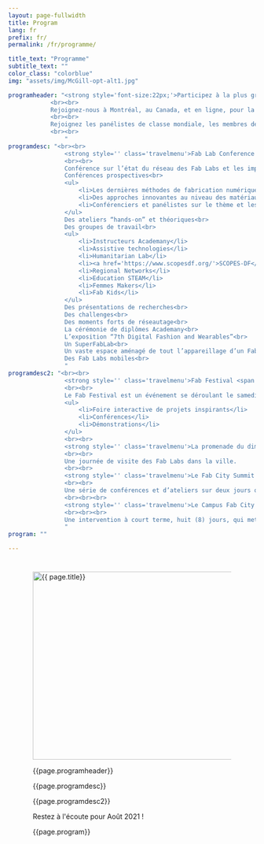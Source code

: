 ```yaml
---
layout: page-fullwidth
title: Program
lang: fr
prefix: fr/
permalink: /fr/programme/

title_text: "Programme"
subtitle_text: ""
color_class: "colorblue"
img: "assets/img/McGill-opt-alt1.jpg"

programheader: "<strong style='font-size:22px;'>Participez à la plus grande conférence sur la fabrication numérique au monde.</strong>
            <br><br>
            Rejoignez-nous à Montréal, au Canada, et en ligne, pour la rencontre annuelle du réseau international des Fab Labs, un événement en mode hybride et distribué ! 
            <br><br>
            Rejoignez les panélistes de classe mondiale, les membres de la communauté des Fab Labs, les fabricants du monde entier et les professionnels de tous les domaines à la 16e conférence annuelle des Fab Labs et au Fab Festival de Montréal, au Canada, en août 2021, combiné avec le Fab City Summit. Assistez à des panels de classe mondiale, démonstrations, ateliers, discussions et présentations de laboratoires par des représentants en provenance de tous les coins du globe !
            <br><br>
                "
programdesc: "<br><br>
                <strong style='' class='travelmenu'>Fab Lab Conference <span class='line hidden'>- Du 9 au 12 Août</span></strong>
                <br><br>
                Conférence sur l’état du réseau des Fab Labs et les impacts du mouvement des Fab Labs<br>
                Conférences prospectives<br>
                <ul>
                    <li>Les dernières méthodes de fabrication numérique et de machinage</li>
                    <li>Des approches innovantes au niveau des matériaux et de la matière</li>
                    <li>Conférenciers et panélistes sur le thème et les sujets du FAB16</li>
                </ul>
                Des ateliers “hands-on” et théoriques<br>
                Des groupes de travail<br>
                <ul>
                    <li>Instructeurs Academany</li>
                    <li>Assistive technologies</li>
                    <li>Humanitarian Lab</li>
                    <li><a href='https://www.scopesdf.org/'>SCOPES-DF</a></li>
                    <li>Regional Networks</li>
                    <li>Education STEAM</li>
                    <li>Femmes Makers</li>
                    <li>Fab Kids</li>
                </ul>
                Des présentations de recherches<br>
                Des challenges<br>
                Des moments forts de réseautage<br>
                La cérémonie de diplômes Academany<br>
                L’exposition “7th Digital Fashion and Wearables”<br>
                Un SuperFabLab<br>
                Un vaste espace aménagé de tout l’appareillage d’un Fab Lab (et beaucoup plus encore)<br>
                Des Fab Labs mobiles<br>
                "
programdesc2: "<br><br>
                <strong style='' class='travelmenu'>Fab Festival <span class='line hidden'>- Le 14 août</span></strong>
                <br><br>
                Le Fab Festival est un événement se déroulant le samedi et qui reprend la structure de l’événement principal, mais avec des activités, adaptées pour le grand public et les enfants, offertes par les Fab Labs du monde entier.<br>
                <ul>
                    <li>Foire interactive de projets inspirants</li>
                    <li>Conférences</li>
                    <li>Démonstrations</li>
                </ul>
                <br><br>
                <strong style='' class='travelmenu'>La promenade du dimanche <span class='line hidden'>- le 15 août</span></strong>
                <br><br>
                Une journée de visite des Fab Labs dans la ville.
                <br><br>
                <strong style='' class='travelmenu'>Le Fab City Summit <span class='line hidden'>du 13 au 15 août</span></strong>
                <br><br>
                Une série de conférences et d’ateliers sur deux jours offerts par des sommités mondiales et locales qui mettent en lumière les enjeux globaux auxquels font face les villes et territoires et les initiatives concrètes entourant l’essor des Fab City. Et une journée de visites des destinations phares dans la ville.
                <br><br><br>              
                <strong style='' class='travelmenu'>Le Campus Fab City <span class='line hidden'>du 12 au 19 août</span></strong>
                <br><br><br>
                Une intervention à court terme, huit (8) jours, qui mettra en valeur les expériences locales et internationales et les prototypes de Fab City. Il comprendra des expositions, des visites guidées des Fab Labs locaux et des ateliers de fabrication.<br>
                "
program: ""

---
```


<section class="no-padding" id="" style="padding: 25px 50px 50px 50px;">
    <div class="container-fluid">
        <div class="row">
            <div class="col-lg-6">
                <img src="{{ page.img | relative_url}}" class="img-responsive" alt="{{ page.title}}" width="960" height="382">
            </div>
            <div class="col-lg-6">
                <p class="{{ color_class }}">{{page.programheader}}</p>
            </div>
        </div>
    </div>
    <div class="container-fluid">
        <div class="col-lg-6 col-md-6">
            <div class="col-lg-12 col-md-12">
                <p class="{{ color_class }}">{{page.programdesc}}</p>
            </div>
        </div>
        <div class="col-lg-6 col-md-6">
            <div class="col-lg-12 col-md-12">
                <p class="{{ color_class }}">{{page.programdesc2}}</p>
            </div>
        </div>
        <div class="row">
            <div class="col-lg-12 col-md-12">
                <div class="row no-gutter comingsoon text-center pad25 backwhite">
                        Restez à l'écoute pour Août 2021 !
                </div>
                <p class="{{ color_class }} text-center">{{page.program}}</p>
            </div>
        </div>
    </div>
</section>


